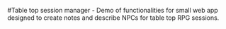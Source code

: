#Table top session manager - Demo of functionalities for small web app designed to create notes and describe NPCs for table top RPG sessions. 
